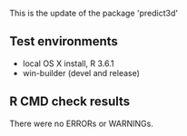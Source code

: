 This is the update of the package 'predict3d'

## Test environments
* local OS X install, R 3.6.1
* win-builder (devel and release)

## R CMD check results
There were no ERRORs or WARNINGs.


